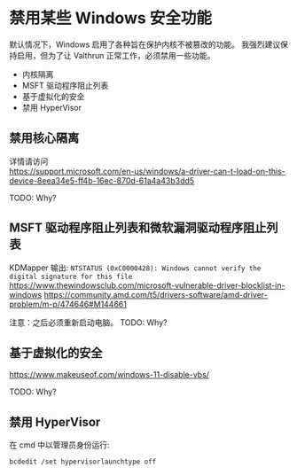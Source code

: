 # 禁用某些 Windows 安全功能
默认情况下，Windows 启用了各种旨在保护内核不被篡改的功能。 
我强烈建议保持启用，但为了让 Valthrun 正常工作，必须禁用一些功能。 
- 内核隔离
- MSFT 驱动程序阻止列表
- 基于虚拟化的安全
- 禁用 HyperVisor

## 禁用核心隔离
详情请访问  
https://support.microsoft.com/en-us/windows/a-driver-can-t-load-on-this-device-8eea34e5-ff4b-16ec-870d-61a4a43b3dd5
  
TODO: Why?

## MSFT 驱动程序阻止列表和微软漏洞驱动程序阻止列表
KDMapper 输出: `NTSTATUS (0xC0000428): Windows cannot verify the digital signature for this file`
https://www.thewindowsclub.com/microsoft-vulnerable-driver-blocklist-in-windows
https://community.amd.com/t5/drivers-software/amd-driver-problem/m-p/474646#M144661

注意：之后必须重新启动电脑。
TODO: Why?

## 基于虚拟化的安全
https://www.makeuseof.com/windows-11-disable-vbs/

TODO: Why?

## 禁用 HyperVisor
在 cmd 中以管理员身份运行:
```
bcdedit /set hypervisorlaunchtype off
```